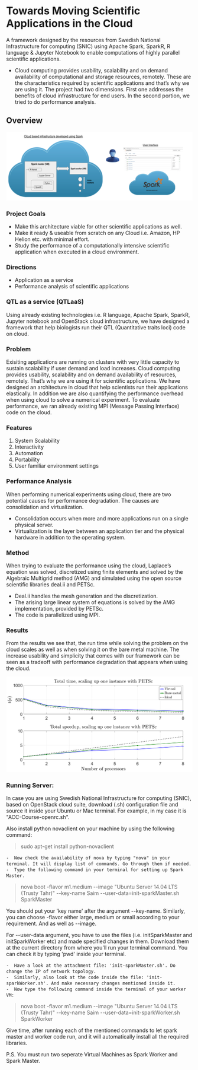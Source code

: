 # Towards Moving Scientific Applications in the Cloud
A framework designed by the resources from Swedish National Infrastructure for computing (SNIC) using Apache Spark, SparkR, R language & Jupyter Notebook to enable computations of highly parallel scientific applications.

- Cloud computing provides usability, scalability and on demand availability of computational and storage resources, remotely. These are the characteristics required by scientific applications and that’s why we are using it. The project had two dimensions. First one addresses the benefits of cloud infrastructure for end users. In the second portion, we tried to do performance analysis.

## Overview
![](images/overview.png)

### Project Goals
- Make this architecture viable for other scientific applications as well.
- Make it ready & useable from scratch on any Cloud i.e. Amazon, HP Helion etc. with minimal effort.
- Study the performance of a computationally intensive scientific application when executed in a cloud environment.

### Directions
- Application as a service
- Performance analysis of scientific applications

### QTL as a service (QTLaaS)
Using already existing technologies i.e. R language, Apache Spark, SparkR, Jupyter notebook and OpenStack cloud infrastructure, 
we have designed a framework that help biologists run their QTL (Quantitative traits loci) code on cloud.

### Problem
Exisiting applications are running on clusters with very little capacity to sustain scalability if user demand and load increases.
Cloud computing provides usability, scalability and on demand availability of resources, remotely. That’s why we are using it for scientific applications. 
We have designed an architecture in cloud that help scientists run their applications elastically. In addition we are also 
quantifying the performance overhead when using cloud to solve a numerical experiment. 
To evaluate performance, we ran already existing MPI (Message Passing Interface) code on the cloud.

### Features
1. System Scalability
2. Interactivity
3. Automation
4. Portability
5. User familiar environment settings

### Performance Analysis
When performing numerical experiments using cloud, there are two potential causes for performance degradation. The causes are consolidation and virtualization. 
- Consolidation occurs when more and more applications run on a single physical server.
- Virtualization is the layer between an application tier and the physical hardware in addition to the operating system.

### Method
When trying to evaluate the performance using the cloud, Laplace’s equation was solved, discretized using finite 
elements and solved by the Algebraic Multigrid method (AMG) and simulated using the open source scientific libraries deal.ii and PETSc. 
 - Deal.ii handles the mesh generation and the discretization. 
 - The arising large linear system of equations is solved by the AMG implementation, provided by PETSc. 
 - The code is parallelized using MPI.

### Results
From the results we see that, the run time while solving the problem on the cloud scales as well as when solving it on the bare metal machine. 
The increase usability and simplicity that comes with our framework can be seen as a tradeoff with performance degradation that appears when using the cloud.

![](images/result.png)

### Running Server:
In case you are using Swedish National Infrastructure for computing (SNIC), based on OpenStack cloud suite, download (.sh) configuration file and source it inside your Ubuntu or Mac terminal. For example, in my case it is "ACC-Course-openrc.sh". 

Also install python novaclient on your machine by using the following command:

> sudo apt-get install python-novaclient

    -  Now check the availability of nova by typing "nova" in your terminal. It will display list of commands. Go through them if needed.
    -  Type the following command in your terminal for setting up Spark Master.

> nova boot -flavor m1.medium --image "Ubuntu Server 14.04 LTS (Trusty Tahr)" --key-name Saim --user-data=init-sparkMaster.sh SparkMaster

You should put your 'key name' after the argument --key-name. Similarly, you can choose -flavor either large, medium or small according to your requirement. And as well as --image.

For --user-data argument, you have to use the files (i.e. initSparkMaster and initSparkWorker etc) and made specified changes in them. Download them at the current directory from where you'll run your terminal command. You can check it by typing 'pwd' inside your terminal. 

    -  Have a look at the attachment file: 'init-sparkMaster.sh'. Do change the IP of network topology.
    -  Similarly, also look at the code inside the file: 'init-sparkWorker.sh'. And make necessary changes mentioned inside it.
    -  Now type the following command inside the terminal of your worker VM:

> nova boot -flavor m1.medium --image "Ubuntu Server 14.04 LTS (Trusty Tahr)" --key-name Saim --user-data=init-sparkWorker.sh SparkWorker

Give time, after running each of the mentioned commands to let spark master and worker code run, and it will automatically install all the required libraries.

P.S. You must run two seperate Virtual Machines as Spark Worker and Spark Master.  
